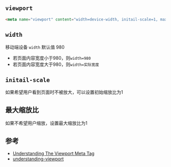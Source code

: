 ## `viewport`
```html
<meta name="viewport" content="width=device-width, initail-scale=1, maxium-scale=1" />
```

## `width`
移动端设备 `width` 默认值 980
* 若页面内容宽度小于980，则`width=980`
* 若页面内容宽度大于980，则`width=实际宽度`

## `initail-scale`
如果希望用户看到页面时不被放大，可以设置初始缩放比为1

## 最大缩放比
如果不希望用户缩放，设置最大缩放比为1

## 参考
* [Understanding The Viewport Meta Tag](https://paulund.co.uk/understanding-the-viewport-meta-tag)
* [understanding-viewport](http://andreasbovens.github.io/understanding-viewport/)
